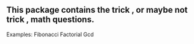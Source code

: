 ## This package contains the trick , or maybe not trick , math questions.

Examples:
Fibonacci
Factorial
Gcd